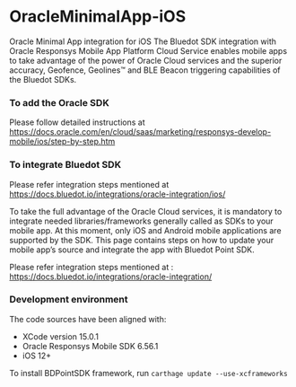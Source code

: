 # OracleMinimalApp-iOS
Oracle Minimal App integration for iOS
The Bluedot SDK integration with Oracle Responsys Mobile App Platform Cloud Service enables mobile apps to take advantage of the power of Oracle Cloud services and the superior accuracy, Geofence, Geolines™ and BLE Beacon triggering capabilities of the Bluedot SDKs.
### To add the Oracle SDK
Please follow detailed instructions at https://docs.oracle.com/en/cloud/saas/marketing/responsys-develop-mobile/ios/step-by-step.htm
### To integrate Bluedot SDK
Please refer integration steps mentioned at https://docs.bluedot.io/integrations/oracle-integration/ios/

To take the full advantage of the Oracle Cloud services, it is mandatory to integrate needed libraries/frameworks generally called as SDKs to your mobile app.
At this moment, only iOS and Android mobile applications are supported by the SDK.
This page contains steps on how to update your mobile app’s source and integrate the app with Bluedot Point SDK.

Please refer integration steps mentioned at : https://docs.bluedot.io/integrations/oracle-integration/

### Development environment
The code sources have been aligned with:
- XCode version 15.0.1
- Oracle Responsys Mobile SDK 6.56.1
- iOS 12+

 To install BDPointSDK framework, run `carthage update --use-xcframeworks`

